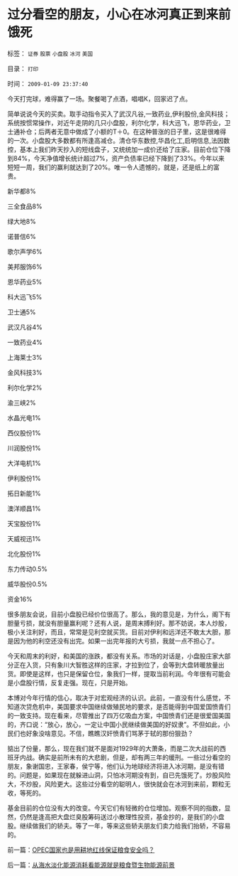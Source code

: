 # 过分看空的朋友，小心在冰河真正到来前饿死

标签： `证券` `股票` `小盘股` `冰河` `美国` 

目录： `打印`

时间： `2009-01-09 23:37:40`

今天打完球，难得赢了一场。聚餐喝了点酒，唱唱K，回家迟了点。

简单说说今天的买卖。取手动指令买入了武汉凡谷,一致药业,伊利股份,金风科技；系统按惯常操作，对近午走阴的几只小盘股，利尔化学，科大迅飞，恩华药业，卫士通补仓；后两者无意中做成了小额的T＋0。在这种普涨的日子里，这是很难得的一次。小盘股大多数都有所逢高减仓。清仓华东数控,华昌化工,启明信息,法因数控，基本上我们昨天抄入的短线盘子，又统统加一成价还给了庄家。目前仓位下降到84%，今天净值增长统计超过7%，资产负债率已经下降到了33%。今年以来短短一周，我们的赢利就达到了20%。唯一令人遗憾的，就是，还是纸上的富贵。

新华都8%

三全食品8%

绿大地8%

诺普信6%

歌尔声学6%

美邦服饰6%

恩华药业5%

科大迅飞5%

卫士通5%

武汉凡谷4%

一致药业4%

上海莱士3%

金风科技3%

利尔化学2%

渝三峡2%

水晶光电1%

西仪股份1%

川润股份1%

大洋电机1%

伊利股份1%

拓日新能1%

澳洋顺昌1%

天宝股份1%

天威视迅1%

北化股份1%

东力传动0.5%

威华股份0.5%

资金16%

很多朋友会说，目前小盘股已经价位很高了。那么，我的意见是，为什么，阁下有胆量亏损，就没有胆量赢利呢？还有人说，是周末搏利好。那不妨说，本人炒股，极小关注利好，而且，常常是见利空就买货。目前对伊利和远洋还不敢太大胆，那是因为他的利空还没有出完。如果一出完年报的大亏损，我就一点不担心了。

今天和周末的利好，和美国的涨跌，都没有关系。市场的对话是，小盘股庄家大部分正在入货，只有象川大智胜这样的庄家，才拉到位了，会等到大盘转暖放量出货。即使是这样，也只是保留仓位，象我们一样，提取当前利润。今年很有可能会是小盘股行情，反复走强。现在，只是开始。

本博对今年行情的信心，取决于对宏观经济的认识。此前，一直没有什么感觉，不知道次贷危机中，美国要求中国继续做殖民地的要求，是否能得到中国爱国愤青们的一致支持。现在看来，尽管推出了四万亿吸血方案，中国愤青们还是很爱国美国的，齐口说：“放心，放心，一定让中国小民继续做美国的好奴隶”。不但如此，小民们也好象没啥意见。不信，瞧瞧汉奸愤青们骂茅于轼的那份狠劲？

掂出了份量，那么，现在我们就不是面对1929年的大萧条，而是二次大战前的西班牙内战。确实是前所未有的大悲剧，但是，却有两三年的缓刑。一些过分看空的朋友，象谢国忠，王家春，侯宁等，他们认为地球经济将进入冰河期，是没有错的。问题是，如果现在就躲进山洞，只怕冰河期没有到，自已先饿死了。炒股风险大，不炒股，风险更大。这些过分看空的聪明人，很快就会在冰河到来前，颗粒无收，等死的。

基金目前的仓位没有大的改变。今天它们有轻微的仓位增加。观察不同的指数，显然，仍然是逢高把大盘烂臭股筹码送过小散理性投资，基金抄的，是我们的小盘股。继续做我们的轿夫。等了一年，等来这些轿夫朋友们卖力给我们抬轿，不容易的。



前一篇：[OPEC国家也是用耕地红线保证粮食安全吗？](../../../2009/1/9/OPEC国家也是用耕地红线保证粮食安全吗？.md)

后一篇：[从海水淡化能源消耗看能源就是粮食暨生物能源前景](../../../2009/1/10/从海水淡化能源消耗看能源就是粮食暨生物能源前景.md)